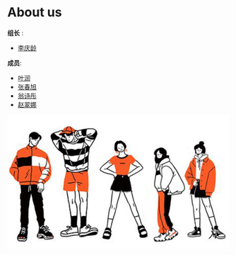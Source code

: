 # About us
**组长** :
- [李庆龄](https://nexmaker-fab.github.io/2023zjudemini-hi1/#/md/lql)

**成员**:
- [叶润](https://nexmaker-fab.github.io/2023zjudemini-hi1/#/md/yr)
- [张春旭](https://nexmaker-fab.github.io/2023zjudemini-hi1/#/md/zcx)
- [翁诗彤](https://nexmaker-fab.github.io/2023zjudemini-hi1/#/md/wst)
- [赵翠娜](https://nexmaker-fab.github.io/2023zjudemini-hi1/#/md/zcn)

![Group image](../_media/group.png)
